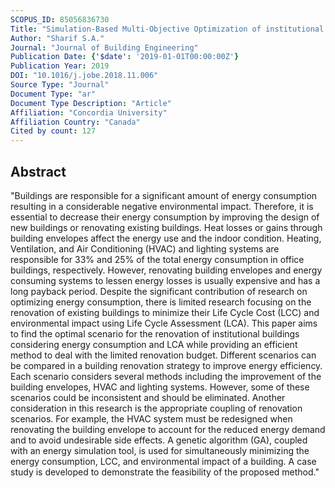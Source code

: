 ```yaml
---
SCOPUS_ID: 85056836730
Title: "Simulation-Based Multi-Objective Optimization of institutional building renovation considering energy consumption, Life-Cycle Cost and Life-Cycle Assessment"
Author: "Sharif S.A."
Journal: "Journal of Building Engineering"
Publication Date: {'$date': '2019-01-01T00:00:00Z'}
Publication Year: 2019
DOI: "10.1016/j.jobe.2018.11.006"
Source Type: "Journal"
Document Type: "ar"
Document Type Description: "Article"
Affiliation: "Concordia University"
Affiliation Country: "Canada"
Cited by count: 127
---
```


## Abstract
"Buildings are responsible for a significant amount of energy consumption resulting in a considerable negative environmental impact. Therefore, it is essential to decrease their energy consumption by improving the design of new buildings or renovating existing buildings. Heat losses or gains through building envelopes affect the energy use and the indoor condition. Heating, Ventilation, and Air Conditioning (HVAC) and lighting systems are responsible for 33% and 25% of the total energy consumption in office buildings, respectively. However, renovating building envelopes and energy consuming systems to lessen energy losses is usually expensive and has a long payback period. Despite the significant contribution of research on optimizing energy consumption, there is limited research focusing on the renovation of existing buildings to minimize their Life Cycle Cost (LCC) and environmental impact using Life Cycle Assessment (LCA). This paper aims to find the optimal scenario for the renovation of institutional buildings considering energy consumption and LCA while providing an efficient method to deal with the limited renovation budget. Different scenarios can be compared in a building renovation strategy to improve energy efficiency. Each scenario considers several methods including the improvement of the building envelopes, HVAC and lighting systems. However, some of these scenarios could be inconsistent and should be eliminated. Another consideration in this research is the appropriate coupling of renovation scenarios. For example, the HVAC system must be redesigned when renovating the building envelope to account for the reduced energy demand and to avoid undesirable side effects. A genetic algorithm (GA), coupled with an energy simulation tool, is used for simultaneously minimizing the energy consumption, LCC, and environmental impact of a building. A case study is developed to demonstrate the feasibility of the proposed method."
